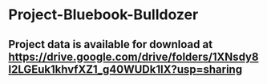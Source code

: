 # Project-Bluebook-Bulldozer

## Project data is available for download at https://drive.google.com/drive/folders/1XNsdy8l2LGEuk1khvfXZ1_g40WUDk1IX?usp=sharing
